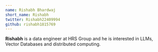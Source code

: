 ```yaml
---
name: Rishabh Bhardwaj
short_name: Rishabh
twitter: Rishabh22409994
github: rishabh1815769
---
```


**Rishabh** is a data engineer at HRS Group and he is interested in LLMs, Vector Databases and distributed computing.
